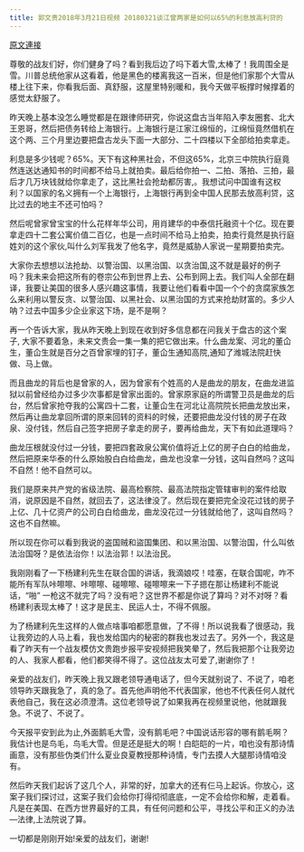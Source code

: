 ```yaml
---
title: 郭文贵2018年3月21日视频 20180321谈江曾两家是如何以65%的利息放高利贷的
---
```


[原文連接](https://gnews.org/ThreadView/53481917)

尊敬的战友们好，你们健身了吗？看到我后边了吗下着大雪,太棒了！我周围全是雪。川普总统他家从这看着，他是黑色的楼离我这一百米，但是他们家那个大雪从楼上往下来，你看我后面、真舒服，这屋里特别暖和，我今天做平板撑时候撑着的感觉太舒服了。


昨天晚上基本没怎么睡觉都是在跟律师研究，你说这盘古当年陷入李友圈套、北大王恩哥，然后把债务转给上海银行。上海银行是江家江绵恒的，江绵恒竟然借机在这个两、三个月里边要把盘古龙头下面一大部分、二十四楼以下全部给拍卖拿走。


利息是多少钱呢？65%。天下有这种黑社会，不但这65%，北京三中院执行庭竟然连送达通知书的时间都不给马上就拍卖。最后给你拍一、二拍、落拍、三拍，最后才几万块钱就给你拿走了，这比黑社会抢劫都厉害,。我想试问中国谁有这权利？以国家的名义拥有一个上海银行，上海银行再到全中国人民那去放高利贷，这比过去的地主不还可怕吗？


然后呢曾家曾宝宝的什么花样年华公司，用肖建华的中泰信托融资十个亿。现在要拿走四十二套公寓价值二百亿，也是一点时间不给马上拍卖，拍卖行竟然是执行庭姓刘的这个家伙,叫什么刘军我发了他名字，竟然是威胁人家说一星期要拍卖完。


大家你去想想以法抢劫、以警治国、以黑治国、以贪治国,这不就是最好的例子吗？我未来会把这所有的卷宗公布到世界上去、公布到网上去。我们叫人全部在翻译，我要让美国的很多人感兴趣这事情，我要让他们看看中国一个个的贪腐家族怎么来利用以警反贪、以警治国、以黑社会、以黑治国的方式来抢劫财富的。多少人呐？过去中国多少企业家这下场，是不是啊？


再一个告诉大家，我从昨天晚上到现在收到好多信息都在问我关于盘古的这个案子, 大家不要着急，未来文贵会一集一集的把它做出来。什么曲龙案、河北的董仚生，董仚生就是百分之百曾家埋的钉子，董仚生通知高院,通知了潍城法院赶快做、马上做。


而且曲龙的背后也是曾家的人，因为曾家有个姓高的人是曲龙的朋友，在曲龙进监狱以前曾经给办过多少次事都是曾家出面的。曾家原家庭的所谓警卫员是曲龙的后台，然后曾家抢夺我的公寓四十二套，让董仚生在河北让高院院长把曲龙放出来，然后再让曲龙拿回所谓的原来回转的资料的时候，还要把曲龙没付钱的房子在政泉、没付钱，然后自己签字把房子拿走的房子，要再给曲龙，天下有如此道理吗？


曲龙压根就没付过一分钱，要把四套政泉公寓价值将近上亿的房子白白的给曲龙，然后把原来华泰的什么原始股白白给曲龙，曲龙也没拿一分钱，这叫自然吗？这叫不自然！他不自然可以。


我们是原来共产党的省级法院、最高检察院、最高法院指定管辖审判的案件给取消，说原因是不自然，就回去了，这法律没了。然后现在要把完全没花过钱的房子上亿、几十亿资产的公司白白给曲龙，曲龙没花过一分钱就给他了，这叫自然吗？这也不自然嘛。


所以现在你可以看到我说的盗国贼和盜国集团、和以黑治国、以警治国，什么叫依法治国呀？是依法治你！以法治郭！以法治民。


我刚刚看了一下杨建利先生在联合国的讲话，我滴娘哎！哇塞，在联合国呢，咋不能所有军队咔嚓嚓、咔嚓嚓、碰嚓嚓、碰嚓嚓来一下子摁在那让杨建利不能说话，“啪” 一枪这不就完了吗？没有吧？这世界不都是你说了算吗？对不对呀？看杨建利表现太棒了！这才是民主、民运人士，不得不佩服。


为了杨建利先生这样的人做点啥事咱都愿意做，了不得！所以说我看了很感动，我让我旁边的人马上看，我也发给国内的秘密的群我也发过去了。另外一个，我这是看了昨天有一个战友模仿文贵跑步报平安视频把我笑晕了，然后我把那个让我旁边的人、我家人都看，他们都笑得不得了。这位战友太可爱了,谢谢你了！


亲爱的战友们，昨天晚上我又跟老领导通电话了，但今天就别说了、不说了，咱老领导昨天跟我急了，真的急了。首先他声明他不代表国家，他也不代表任何人就代表他自己，我在这必须澄清。这位老领导说了如果我再在视频里说他，他就跟我急。不说了、不说了。


今天报平安到此为止,外面鹅毛大雪，没有鹅毛吧？中国说话形容的哪有鹅毛啊？我估计也是鸟毛，鸟毛大雪。但是还是挺大的啊！白皑皑的一片，咱也没有那诗情画意，没有那些伪类们什么夏业良夏教授那种诗情，专门去摸人大腿那诗情咱没有。


然后昨天我们起诉了这几个人，非常的好，加拿大的还有仨马上起诉。你放心，这案子我们探讨过，这案子我们会给你打得彻彻底底，一定不会给你和解，走着看。凡是在美国、在西方世界最好的工具，有任何问题和公平，寻找公平和正义的办法—法律,上法院说了算。


一切都是刚刚开始!亲爱的战友们，谢谢!
